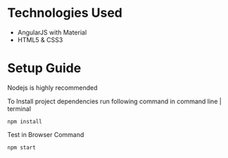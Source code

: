 # Technologies Used
 <ul>
 <li>AngularJS with Material</li>
 <li>HTML5 & CSS3</li>
 </ul>

# Setup Guide
<p>Nodejs is highly recommended</p>
<p>To Install project dependencies run following command in command line | terminal </p>
<code>npm install</code>


<p>Test in Browser Command  </p>
<code>npm start</code>

